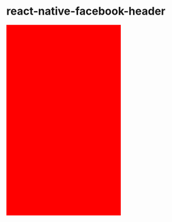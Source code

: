# react-native-facebook-header
<div style="margin-top: 10px; width: 300px; height: 500px; background-color: red;"></div>
